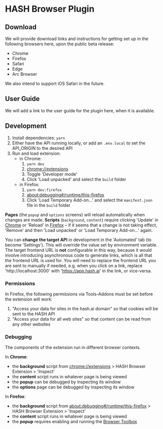# HASH Browser Plugin

## Download

We will provide download links and instructions for getting set up in the following browsers here, upon the public beta release:

- Chrome
- Firefox
- Safari
- Edge
- Arc Browser

We also intend to support iOS Safari in the future.

## User Guide

We will add a link to the user guide for the plugin here, when it is available.

## Development

1. Install dependencies: `yarn`
2. Either have the API running locally, or add an `.env.local` to set the API_ORIGIN to the desired API
3. Run and load extension:
   - in Chrome:
     1. `yarn dev`
     2. [chrome://extensions](chrome://extensions)
     3. Toggle 'Developer mode'
     4. Click 'Load unpacked' and select the `build` folder
   - in Firefox:
     1. `yarn dev:firefox`
     2. [about:debugging#/runtime/this-firefox](about:debugging#/runtime/this-firefox)
     3. Click 'Load Temporary Add-on...' and select the `manifest.json` file in the `build` folder

**Pages** (the `popup` and `options` screens) will reload automatically when changes are made.
**Scripts** (`background`, `content`) require clicking 'Update' in [Chrome](chrome://extensions) or 'Reload' in [Firefox](about:debugging#/runtime/this-firefox)
– if it seems that a change is not taking effect, 'Remove' and then 'Load unpacked' or 'Load Temporary Add-on...' again.

You can **change the target API** in development in the 'Automated' tab (to become 'Settings'). This will override the value set by environment variable.
The target frontend URL is **not** configurable in this way, because it would involve introducing asynchronous code to generate links,
which is all that the frontend URL is used for. You will need to replace the frontend URL you are sent to manually if needed,
e.g. when you click on a link, replace 'http://localhost:3000' with 'https://app.hash.ai' in the link, or vice-versa.

### Permissions

In Firefox, the following permissions via Tools-Addons must be set before the extension will work:

1. "Access your data for sites in the hash.ai domain" so that cookies will be sent to the HASH API
2. "Access your data for all web sites" so that content can be read from any other websites

### Debugging

The components of the extension run in different browser contexts.

In **Chrome**:

- the **background** script from [chrome://extensions](chrome://extensions) > HASH Browser Extension > 'Inspect'
- the **content** script runs in whatever page is being viewed
- the **popup** can be debugged by inspecting its window
- the **options** page can be debugged by inspecting its window

In **Firefox**:

- the **background** script from [about:debugging#/runtime/this-firefox](about:debugging#/runtime/this-firefox) > HASH Browser Extension > 'Inspect'
- the **content** script runs in whatever page is being viewed
- the **popup** requires enabling and running the [Browser Toolbox](https://firefox-source-docs.mozilla.org/devtools-user/browser_toolbox/index.html)
